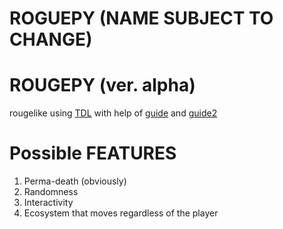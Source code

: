 ROGUEPY (NAME SUBJECT TO CHANGE)
========


# ROUGEPY (ver. alpha)
rougelike using [TDL](https://github.com/HexDecimal/python-tdl) with help of
[guide](http://www.roguebasin.com/index.php?title=Roguelike_Tutorial,_using_python3%2Btdl) and [guide2](http://rogueliketutorials.com/libtcod/4)

# Possible FEATURES
1. Perma-death (obviously)
2. Randomness
3. Interactivity
4. Ecosystem that moves regardless of the player
